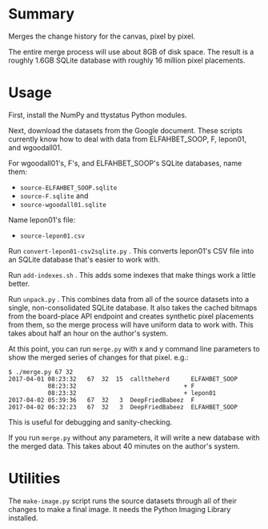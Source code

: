 Summary
=======

Merges the change history for the canvas, pixel by pixel.

The entire merge process will use about 8GB of disk space.  The result is
a roughly 1.6GB SQLite database with roughly 16 million pixel placements.


Usage
=====

First, install the NumPy and ttystatus Python modules.

Next, download the datasets from the Google document.  These scripts
currently know how to deal with data from ELFAHBET_SOOP, F, lepon01, and
wgoodall01.

For wgoodall01's, F's, and ELFAHBET_SOOP's SQLite databases, name them:

 * `source-ELFAHBET_SOOP.sqlite`
 * `source-F.sqlite` and
 * `source-wgoodall01.sqlite`

Name lepon01's file:

 * `source-lepon01.csv`

Run `convert-lepon01-csv2sqlite.py` .  This converts lepon01's CSV file
into an SQLite database that's easier to work with.

Run `add-indexes.sh` .  This adds some indexes that make things work a
little better.

Run `unpack.py` .  This combines data from all of the source datasets into
a single, non-consolidated SQLite database.  It also takes the cached
bitmaps from the board-place API endpoint and creates synthetic pixel
placements from them, so the merge process will have uniform data to work
with.  This takes about half an hour on the author's system.

At this point, you can run `merge.py` with x and y command line parameters
to show the merged series of changes for that pixel.  e.g.:

    $ ./merge.py 67 32
    2017-04-01 08:23:32   67  32  15  calltheherd      ELFAHBET_SOOP
               08:23:32                              + F
               08:23:32                              + lepon01
    2017-04-02 05:39:36   67  32   3  DeepFriedBabeez  F
    2017-04-02 06:32:23   67  32   3  DeepFriedBabeez  ELFAHBET_SOOP

This is useful for debugging and sanity-checking.

If you run `merge.py` without any parameters, it will write a new database
with the merged data.  This takes about 40 minutes on the author's system.


Utilities
=========

The `make-image.py` script runs the source datasets through all of their
changes to make a final image.  It needs the Python Imaging Library
installed.
